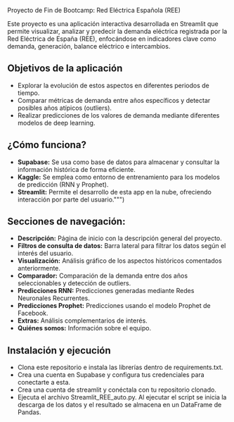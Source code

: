 Proyecto de Fin de Bootcamp: Red Eléctrica Española (REE)

Este proyecto es una aplicación interactiva desarrollada en Streamlit que permite visualizar, analizar y predecir la demanda eléctrica registrada por la Red Eléctrica de España (REE), enfocándose en indicadores clave como demanda, generación, balance eléctrico e intercambios.

## Objetivos de la aplicación
  - Explorar la evolución de estos aspectos en diferentes periodos de tiempo.
  - Comparar métricas de demanda entre años específicos y detectar posibles años atípicos (outliers).
  - Realizar predicciones de los valores de demanda mediante diferentes modelos de deep learning.

## ¿Cómo funciona?
  - **Supabase:** Se usa como base de datos para almacenar y consultar la información histórica de forma eficiente.
  - **Kaggle:** Se emplea como entorno de entrenamiento para los modelos de predicción (RNN y Prophet).
  - **Streamlit:** Permite el desarrollo de esta app en la nube, ofreciendo interacción por parte del usuario.""")
        
## Secciones de navegación:
  - **Descripción:** Página de inicio con la descripción general del proyecto.
  - **Filtros de consulta de datos:** Barra lateral para filtrar los datos según el interés del usuario.
  - **Visualización:** Análisis gráfico de los aspectos históricos comentados anteriormente.
  - **Comparador:** Comparación de la demanda entre dos años seleccionables y detección de outliers.
  - **Predicciones RNN:** Predicciones generadas mediante Redes Neuronales Recurrentes.
  - **Predicciones Prophet:** Predicciones usando el modelo Prophet de Facebook.
  - **Extras:** Análisis complementarios de interés.
  - **Quiénes somos:** Información sobre el equipo.

## Instalación y ejecución
  - Clona este repositorio e instala las librerías dentro de requirements.txt.
  - Crea una cuenta en Supabase y configura tus credenciales para conectarte a esta.
  - Crea una cuenta de streamlit y conéctala con tu repositorio clonado.
  - Ejecuta el archivo Streamlit_REE_auto.py. Al ejecutar el script se inicia la descarga de los datos y el resultado se almacena en un DataFrame de Pandas.

